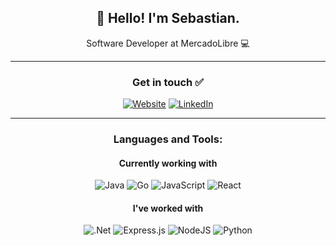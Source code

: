 <h2 align="center">👋 Hello! I'm Sebastian.</h2>
<p align="center">
  Software Developer at MercadoLibre 💻 
</p>
 
-----
<h3 align="center">Get in touch ✅ </h3>

<div align="center">
  
  [![Website](https://img.shields.io/badge/website-000000?style=for-the-badge&logo=About.me&logoColor=white)](https://sebasvil20.github.io/)
  [![LinkedIn](https://img.shields.io/badge/LinkedIn-0077B5?style=for-the-badge&logo=linkedin&logoColor=white)](https://www.linkedin.com/in/sebasvil20/)
  
</div>

-----
<h3 align="center">Languages and Tools: </h3>

<h4 align="center">Currently working with</h4>

<div align="center">
  
![Java](https://img.shields.io/badge/java-%23ED8B00.svg?style=for-the-badge&logo=java&logoColor=white)
![Go](https://img.shields.io/badge/go-%2300ADD8.svg?style=for-the-badge&logo=go&logoColor=white)
![JavaScript](https://img.shields.io/badge/javascript-%23323330.svg?style=for-the-badge&logo=javascript&logoColor=%23F7DF1E)
![React](https://img.shields.io/badge/react-%2320232a.svg?style=for-the-badge&logo=react&logoColor=%2361DAFB)
  
</div>

<h4 align="center">I've worked with</h4>

<div align="center">
  
![.Net](https://img.shields.io/badge/.NET-5C2D91?style=for-the-badge&logo=.net&logoColor=white)
![Express.js](https://img.shields.io/badge/express.js-%23404d59.svg?style=for-the-badge&logo=express&logoColor=%2361DAFB)
![NodeJS](https://img.shields.io/badge/node.js-6DA55F?style=for-the-badge&logo=node.js&logoColor=white)
![Python](https://img.shields.io/badge/python-3670A0?style=for-the-badge&logo=python&logoColor=ffdd54)
  
</div>
